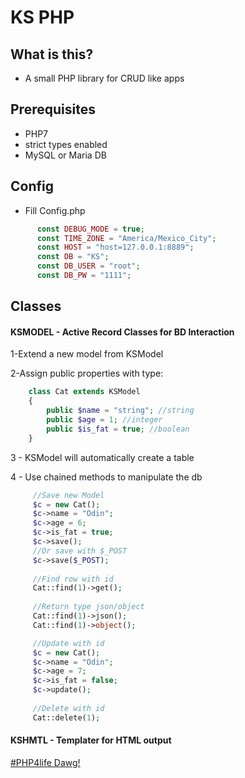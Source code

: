 # KS PHP

## What is this?

- A small PHP library for CRUD like apps

## Prerequisites 

- PHP7
- strict types enabled
- MySQL or Maria DB

## Config

- Fill Config.php
```php
      const DEBUG_MODE = true;
      const TIME_ZONE = "America/Mexico_City";
      const HOST = "host=127.0.0.1:8889";
      const DB = "KS";
      const DB_USER = "root";
      const DB_PW = "1111";
```

## Classes 

#### KSMODEL - Active Record Classes for BD Interaction

1-Extend a new model from KSModel 

2-Assign public properties with type:

```php
    class Cat extends KSModel
    {
        public $name = "string"; //string
        public $age = 1; //integer
        public $is_fat = true; //boolean
    }
```  
    
3 - KSModel will automatically create a table

4 - Use chained methods to manipulate the db
```php
     //Save new Model
     $c = new Cat();
     $c->name = "Odin";
     $c->age = 6;
     $c->is_fat = true;
     $c->save();
     //Or save with $_POST
     $c->save($_POST);
     
     //Find row with id 
     Cat::find(1)->get();
     
     //Return type json/object
     Cat::find(1)->json();
     Cat::find(1)->object();

     //Update with id 
     $c = new Cat();
     $c->name = "Odin";
     $c->age = 7;
     $c->is_fat = false;
     $c->update();
     
     //Delete with id
     Cat::delete(1);
```
     
#### KSHMTL - Templater for HTML output
     
[\#PHP4life Dawg!](https://twitter.com/_MinightCoffee)

